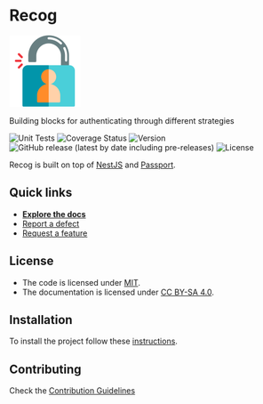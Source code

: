 # Recog

<img src="assets/logo.svg" alt="Recog Logo" width="128" height="128">

Building blocks for authenticating through different strategies

![Unit Tests](https://github.com/ezeBalsamo/Recog/actions/workflows/tests.yml/badge.svg)
![Coverage Status](https://codecov.io/github/ezeBalsamo/Recog/coverage.svg?branch=release-candidate)
![Version](https://img.shields.io/github/package-json/v/ezeBalsamo/Recog)
![GitHub release (latest by date including pre-releases)](https://img.shields.io/github/v/release/ezeBalsamo/Recog?include_prereleases)
![License](https://img.shields.io/github/license/ezeBalsamo/Recog)

Recog is built on top of [NestJS](https://nestjs.com/) and [Passport](https://passportjs.org/).

## Quick links

- [**Explore the docs**](docs/README.md)
- [Report a defect](https://github.com/ezeBalsamo/Recog/issues/new?labels=Type%3A+Defect)
- [Request a feature](https://github.com/ezeBalsamo/Recog/issues/new?labels=Type%3A+Feature)

## License

- The code is licensed under [MIT](LICENSE).
- The documentation is licensed under [CC BY-SA 4.0](http://creativecommons.org/licenses/by-sa/4.0/).

## Installation

To install the project follow these [instructions](docs/README.md).

## Contributing

Check the [Contribution Guidelines](CONTRIBUTING.md)
